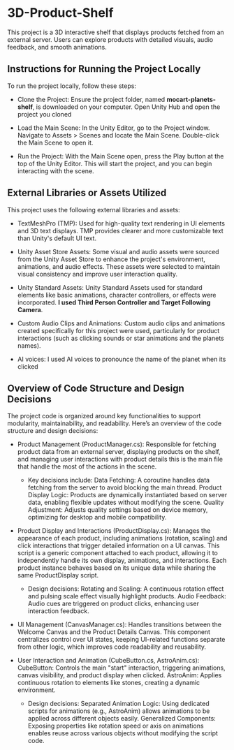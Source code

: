 # 3D-Product-Shelf
This project is a 3D interactive shelf that displays products fetched from an external server. Users can explore products with detailed visuals, audio feedback, and smooth animations.


## Instructions for Running the Project Locally

To run the project locally, follow these steps:

- Clone the Project:
Ensure the project folder, named **mocart-planets-shelf**, is downloaded on your computer.
Open Unity Hub and open the project you cloned

- Load the Main Scene:
In the Unity Editor, go to the Project window.
Navigate to Assets > Scenes and locate the Main Scene.
Double-click the Main Scene to open it.

- Run the Project:
With the Main Scene open, press the Play button at the top of the Unity Editor.
This will start the project, and you can begin interacting with the scene.







## External Libraries or Assets Utilized

This project uses the following external libraries and assets:

- TextMeshPro (TMP):
Used for high-quality text rendering in UI elements and 3D text displays. TMP provides clearer and more customizable text than Unity's default UI text.

- Unity Asset Store Assets:
Some visual and audio assets were sourced from the Unity Asset Store to enhance the project's environment, animations, and audio effects. These assets were selected to maintain visual consistency and improve user interaction quality.

- Unity Standard Assets:
Unity Standard Assets used for standard elements like basic animations, character controllers, or effects were incorporated. **I used Third Person Controller and Target Following Camera**.

- Custom Audio Clips and Animations:
Custom audio clips and animations created specifically for this project were used, particularly for product interactions (such as clicking sounds or star animations and the planets names).

- AI voices:
I used AI voices to pronounce the name of the planet when its clicked







## Overview of Code Structure and Design Decisions

The project code is organized around key functionalities to support modularity, maintainability, and readability. 
Here’s an overview of the code structure and design decisions:

* Product Management (ProductManager.cs):
Responsible for fetching product data from an external server, displaying products on the shelf, and managing user interactions with product details this is the main file that handle the most of the actions in the scene.

    * Key decisions include:
Data Fetching: A coroutine handles data fetching from the server to avoid blocking the main thread.
Product Display Logic: Products are dynamically instantiated based on server data, enabling flexible updates without modifying the scene.
Quality Adjustment: Adjusts quality settings based on device memory, optimizing for desktop and mobile compatibility.


* Product Display and Interactions (ProductDisplay.cs):
Manages the appearance of each product, including animations (rotation, scaling) and click interactions that trigger detailed information on a UI canvas.
This script is a generic component attached to each product, allowing it to independently handle its own display, animations, and interactions. Each product instance behaves based on its unique data while sharing the same ProductDisplay script.
    * Design decisions:
    Rotating and Scaling: A continuous rotation effect and pulsing scale effect visually highlight products.
    Audio Feedback: Audio cues are triggered on product clicks, enhancing user interaction feedback.
  
* UI Management (CanvasManager.cs):
Handles transitions between the Welcome Canvas and the Product Details Canvas.
This component centralizes control over UI states, keeping UI-related functions separate from other logic, which improves code readability and reusability.

* User Interaction and Animation (CubeButton.cs, AstroAnim.cs):
CubeButton: Controls the main "start" interaction, triggering animations, canvas visibility, and product display when clicked.
AstroAnim: Applies continuous rotation to elements like stones, creating a dynamic environment.

    * Design decisions:
  Separated Animation Logic: Using dedicated scripts for animations (e.g., AstroAnim) allows animations to be applied across different objects easily.
  Generalized Components: Exposing properties like rotation speed or axis on animations enables reuse across various objects without modifying the script code.
